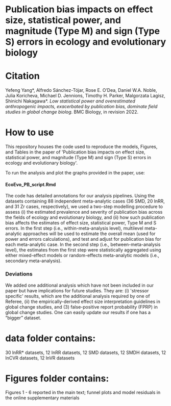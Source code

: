 # Publication bias impacts on effect size, statistical power, and magnitude  (Type M) and sign (Type S) errors in ecology and evolutionary biology

# Citation
Yefeng Yang*, Alfredo Sánchez-Tójar, Rose E. O’Dea, Daniel W.A. Noble, Julia Koricheva, Michael D. Jennions, Timothy H. Parker, Malgorzata Lagisz, Shinichi Nakagawa*. *Low statistical power and overestimated anthropogenic impacts, exacerbated by publication bias, dominate field studies in global change biolog*. BMC Biology, in revision 2022.

# How to use
This repository houses the code used to reproduce the models, Figures, and Tables in the paper of 'Publication bias impacts on effect size, statistical power, and magnitude  (Type M) and sign (Type S) errors in ecology and evolutionary biology'.

To run the analysis and plot the graphs provided in the paper, use: 
#### EcoEvo_PB_script.Rmd

The code has detailed annotations for our analysis pipelines. Using the datasets containing 88 independent meta-analytic cases (36 SMD, 20 lnRR, and 31 Zr cases, respectively), we used a two-step modelling procedure to assess (i) the estimated prevalence and severity of publication bias across the fields of ecology and evolutionary biology, and (ii) how such publication bias affects the estimates of effect size, statistical power, Type M and S errors. In the first step (i.e., within-meta-analysis level), multilevel meta-analytic approaches will be used to estimate the overall mean (used for power and errors calculations), and test and adjust for publication bias for each meta-analytic case. In the second step (i.e., between-meta-analysis level), the estimates from the first step were statistically aggregated using either mixed-effect models or random-effects meta-analytic models (i.e., secondary meta-analysis). 

### Deviations
We added one additional analysis which have not been included in our paper but have implications for future studies. They are: (i) 'stressor specific' results, which are the additional analysis required by one of Referee, (ii) the empirically-derived effect size interpretation guidelines in global change studies, and (3) false-positive report probability (FPRP) in global change studies. One can easily update our results if one has a “bigger” dataset. 

# data folder contains:
30 lnRR* datasets, 12 lnRR datasets, 12 SMD datasets, 12 SMDH datasets, 12 lnCVR datasets, 12 lnVR datasets

# Figures folder contains:
Figures 1 - 6  reported in the main text; funnel plots and model residuals in the online supplementary materials
